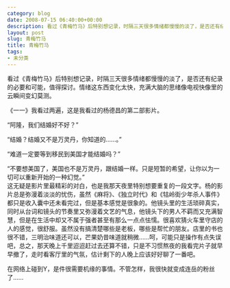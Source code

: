 ```yaml
---
category: blog
date: 2008-07-15 06:40:00+00:00
description: 看过《青梅竹马》后特别想记录，时隔三天很多情绪都慢慢的淡了，是否还有纪录的必要和
layout: post
slug: 青梅竹马
title: 青梅竹马
tags:
- 未分类
---
```


看过《青梅竹马》后特别想记录，时隔三天很多情绪都慢慢的淡了，是否还有纪录的必要和可能，值得探讨。情绪这东西变化太快，充满大脑的思绪像电视快像里的云瞬间变幻莫测。

  


《一一》我看过两遍，这是我看过的杨德昌的第二部影片。

  


“阿隆，我们结婚好不好？”

  


“结婚？结婚又不是万灵丹，你知道的……。”

  


“难道一定要等到移民到美国才能结婚吗？”

  


“不要想美国了，美国也不是万灵丹，跟结婚一样。只是短暂的希望，让你以为一切可以重新开始的一种幻觉。”   
这无疑是影片里最精彩的对白，也是我那天夜里特别想要重复的一段文字。杨的影片总是弥漫着淡淡的忧伤，虽然《麻将》、《独立时代》和《牯岭街少年杀人事件》都只是收入囊中还未看完过，但是基本感觉是很象的。他镜头里的生活琐碎真实，同时从台词和镜头的节奏里又弥漫着文艺的气息，他镜头下的男人不羁而又充满智慧，但是在生活中却又不属于强者甚至有那么一点点怯懦。很喜欢猜火车里守店的人的感觉，很舒服。虽然没有搞清楚哪些是老板，哪些是帮忙的朋友。店里的书也很不错，三明治味道还可以，芒果奶昔味道就稍微……呵，可能只是操作有点失误吧，总之，那天晚上千里迢迢赶过去还算不错，只是不习惯熬夜的我看完片子就早早撤了，走时看客厅里的气氛，估计剩下的人晚上应该好好聊了一番吧。

  


在网络上碰到Y，是件很需要机缘的事情。不管怎样，我很快就变成连岳的粉丝了……

  

